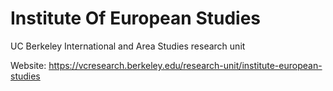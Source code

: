 # Institute Of European Studies
UC Berkeley International and Area Studies research unit

Website: https://vcresearch.berkeley.edu/research-unit/institute-european-studies
